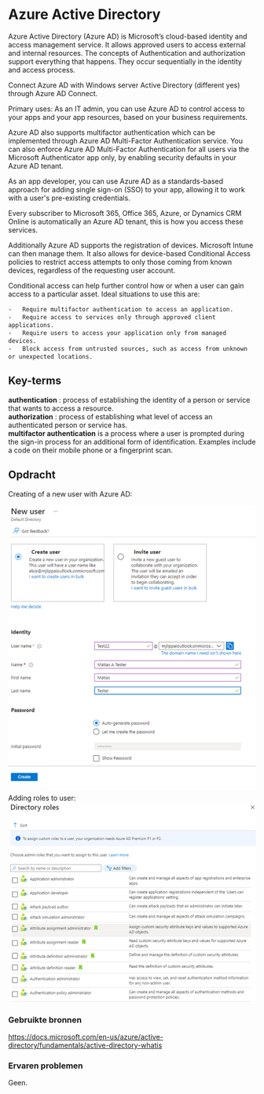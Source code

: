 # Azure Active Directory
Azure Active Directory (Azure AD) is Microsoft’s cloud-based identity and access management service.
It allows approved users to access external and internal resources. The concepts of Authentication and authorization support everything that happens. They occur sequentially in the identity and access process.

Connect Azure AD with Windows server Active Directory (different yes) through Azure AD Connect.

Primary uses:
As an IT admin, you can use Azure AD to control access to your apps and your app resources, based on your business requirements. 

Azure AD also supports multifactor authentication which can be implemented through Azure AD Multi-Factor Authentication service. You can also enforce Azure AD Multi-Factor Authentication for all users via the Microsoft Authenticator app only, by enabling security defaults in your Azure AD tenant.

As an app developer, you can use Azure AD as a standards-based approach for adding single sign-on (SSO) to your app, allowing it to work with a user's pre-existing credentials. 

Every subscriber to Microsoft 365, Office 365, Azure, or Dynamics CRM Online is automatically an Azure AD tenant, this is how you access these services.

Additionally Azure AD supports the registration of devices. Microsoft Intune can then manage them. It also allows for device-based Conditional Access policies to restrict access attempts to only those coming from known devices, regardless of the requesting user account.  

Conditional access can help further control how or when a user can gain access to a particular asset. Ideal situations to use this are:

    -   Require multifactor authentication to access an application.  
    -   Require access to services only through approved client applications.  
    -   Require users to access your application only from managed devices.
    -   Block access from untrusted sources, such as access from unknown or unexpected locations.

## Key-terms  

**authentication** : process of establishing the identity of a person or service that wants to access a resource.   
**authorization** : process of establishing what level of access an authenticated person or service has.  
**multifactor authentication** is a process where a user is prompted during the sign-in process for an additional form of identification. Examples include a code on their mobile phone or a fingerprint scan.  


## Opdracht

Creating of a new user with Azure AD:  

![New User](../00_includes/az-31.0.png)

Adding roles to user:  
![New User](../00_includes/az-31.1.png)

### Gebruikte bronnen
https://docs.microsoft.com/en-us/azure/active-directory/fundamentals/active-directory-whatis

### Ervaren problemen
Geen.

